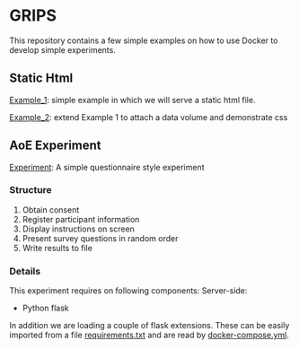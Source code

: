 # GRIPS
This repository contains a few simple examples on how to use Docker to develop simple experiments.

## Static Html
[Example_1](/example_1): simple example in which we will serve a static html file.

[Example_2](/example_2): extend Example 1 to attach a data volume and demonstrate css


## AoE Experiment
[Experiment](/experiment): A simple questionnaire style experiment

### Structure
1. Obtain consent
2. Register participant information
3. Display instructions on screen
4. Present survey questions in random order
5. Write results to file

### Details
This experiment requires on following components:
Server-side:
* Python flask


In addition we are loading a couple of flask extensions. 
These can be easily imported from a file [requirements.txt](/experiment/requirements.txt)
 and are read by [docker-compose.yml](/experiment/docker-compose.yml).
